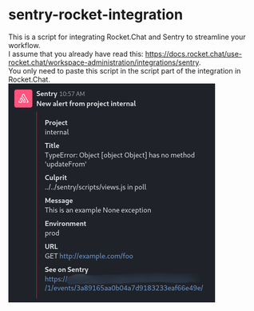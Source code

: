# sentry-rocket-integration
This is a script for integrating Rocket.Chat and Sentry to streamline your workflow.
 <br />I assume that you already have read this: https://docs.rocket.chat/use-rocket.chat/workspace-administration/integrations/sentry.
 <br />You only need to paste this script in the script part of the integration in Rocket.Chat.
  <br />![Here is a preview](https://raw.githubusercontent.com/AliML111/sentry-rocket-integration/main/Preview.png)
